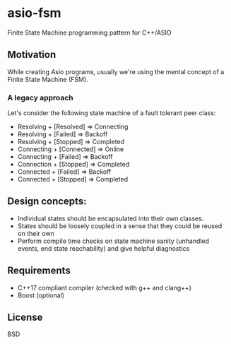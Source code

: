 # asio-fsm
Finite State Machine programming pattern for C++/ASIO

## Motivation
While creating Asio programs, usually we're using the mental concept of a Finite State Machine (FSM).

### A legacy approach
Let's consider the following state machine of a fault tolerant peer class:
- Resolving + [Resolved] => Connecting
- Resolving + [Failed] => Backoff
- Resolving + [Stopped] => Completed
- Connecting + [Connected] => Online
- Connecting + [Failed] => Backoff
- Connection + [Stopped] => Completed
- Connected + [Failed] => Backoff
- Connected + [Stopped] => Completed

## Design concepts:
- Individual states should be encapsulated into their own classes.
- States should be loosely coupled in a sense that they could be reused on their own
- Perform compile time checks on state machine sanity (unhandled events, end state reachability) and give helpful diagnostics

## Requirements
- C++17 compliant compiler (checked with g++ and clang++)
- Boost (optional)

## License
BSD
